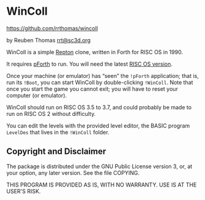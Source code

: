 # WinColl

https://github.com/rrthomas/wincoll  

by Reuben Thomas <rrt@sc3d.org>  

WinColl is a simple
[Repton](https://en.wikipedia.org/wiki/Repton_(video_game)) clone, written
in Forth for RISC OS in 1990.

It requires [pForth](https://github.com/rrthomas/pforth) to run. You will
need the latest
[RISC OS version](https://github.com/rrthomas/pforth/releases/tag/riscos).

Once your machine (or emulator) has “seen” the `!pForth` application; that
is, run its `!Boot`, you can start WinColl by double-clicking `!WinColl`.
Note that once you start the game you cannot exit; you will have to reset
your computer (or emulator).

WinColl should run on RISC OS 3.5 to 3.7, and could probably be made to run
on RISC OS 2 without difficulty.

You can edit the levels with the provided level editor, the BASIC program
`LevelDes` that lives in the `!WinColl` folder.


## Copyright and Disclaimer

The package is distributed under the GNU Public License version 3, or, at
your option, any later version. See the file COPYING.

THIS PROGRAM IS PROVIDED AS IS, WITH NO WARRANTY. USE IS AT THE USER'S RISK.
